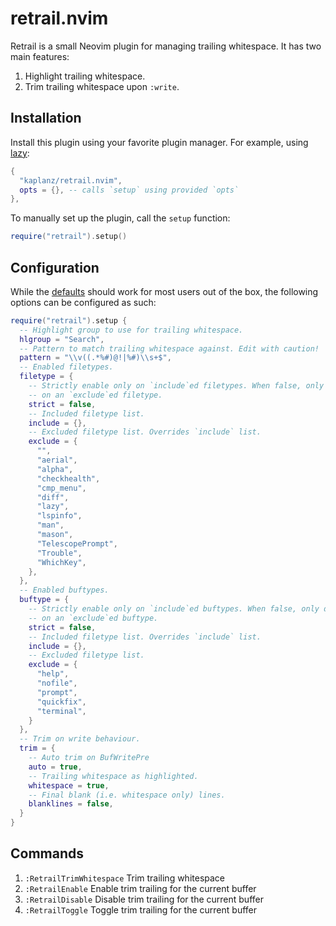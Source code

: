 # retrail.nvim

Retrail is a small Neovim plugin for managing trailing whitespace. It has two
main features:
1. Highlight trailing whitespace.
1. Trim trailing whitespace upon `:write`.

## Installation

Install this plugin using your favorite plugin manager. For example, using
[lazy]:

```lua
{
  "kaplanz/retrail.nvim",
  opts = {}, -- calls `setup` using provided `opts`
},
```

To manually set up the plugin, call the `setup` function:

```lua
require("retrail").setup()
```

## Configuration

While the [defaults] should work for most users out of the box, the following
options can be configured as such:

```lua
require("retrail").setup {
  -- Highlight group to use for trailing whitespace.
  hlgroup = "Search",
  -- Pattern to match trailing whitespace against. Edit with caution!
  pattern = "\\v((.*%#)@!|%#)\\s+$",
  -- Enabled filetypes.
  filetype = {
    -- Strictly enable only on `include`ed filetypes. When false, only disabled
    -- on an `exclude`ed filetype.
    strict = false,
    -- Included filetype list.
    include = {},
    -- Excluded filetype list. Overrides `include` list.
    exclude = {
      "",
      "aerial",
      "alpha",
      "checkhealth",
      "cmp_menu",
      "diff",
      "lazy",
      "lspinfo",
      "man",
      "mason",
      "TelescopePrompt",
      "Trouble",
      "WhichKey",
    },
  },
  -- Enabled buftypes.
  buftype = {
    -- Strictly enable only on `include`ed buftypes. When false, only disabled
    -- on an `exclude`ed buftype.
    strict = false,
    -- Included filetype list. Overrides `include` list.
    include = {},
    -- Excluded filetype list.
    exclude = {
      "help",
      "nofile",
      "prompt",
      "quickfix",
      "terminal",
    }
  },
  -- Trim on write behaviour.
  trim = {
    -- Auto trim on BufWritePre
    auto = true,
    -- Trailing whitespace as highlighted.
    whitespace = true,
    -- Final blank (i.e. whitespace only) lines.
    blanklines = false,
  }
}
```

## Commands
1. `:RetrailTrimWhitespace` Trim trailing whitespace
2. `:RetrailEnable` Enable trim trailing for the current buffer
3. `:RetrailDisable` Disable trim trailing for the current buffer
4. `:RetrailToggle` Toggle trim trailing for the current buffer

<!-- Reference-style links -->
[defaults]: ./lua/retrail/config/defaults.lua
[lazy]:     https://github.com/folke/lazy.nvim
